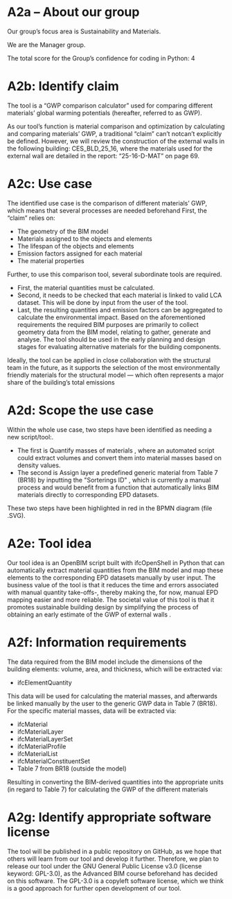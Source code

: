 # A2a – About our group 
Our group’s focus area is Sustainability and Materials. 

We are the Manager group. 

The total score for the Group’s confidence for coding in Python: 4


# A2b: Identify claim
The tool is a “GWP comparison calculator” used for comparing different materials’ global warming potentials (hereafter, referred to as GWP).

As our tool’s function   is material comparison and optimization by calculating and comparing materials’ GWP, a traditional “claim” can’t notcan’t explicitly be defined. 
However, we will review the construction of the external walls  in the following building: CES_BLD_25_16, where the materials used for the external wall  are detailed in the report: “25-16-D-MAT” on page 69.


# A2c: Use case
The identified use case is the comparison of different materials’ GWP, which means that several processes are needed beforehand
First, the “claim” relies on:
-	The geometry of the BIM model
-	Materials assigned to the objects and elements
-	The lifespan of the objects and elements
-	Emission factors assigned for each material
-	The material properties
  
Further, to use this comparison tool, several subordinate tools are required. 
-	First, the material quantities must be calculated. 
-	Second, it needs to be checked that each material is linked to valid LCA dataset. This will be done by input from the user of the tool. 
-	Last, the resulting quantities and emission factors can be aggregated to calculate the environmental impact. 
Based on the aforementioned requirements the required BIM purposes are primarily to collect geometry data from the BIM model, relating to gather, generate and analyse. 
The tool should be used in the early planning and design stages for evaluating alternative materials for the building components.

Ideally, the tool can be applied in close collaboration with the structural team in the future, as it supports the selection of the most environmentally friendly materials for the structural model — which often represents a major share of the building’s total emissions 


# A2d: Scope the use case
Within the whole use case, two steps have been identified as needing a new script/tool:. 
-	The first is Quantify masses of materials    , where an automated script could extract volumes and convert them into material masses based on density values. 
-	The second is Assign layer a predefined generic material from Table 7 (BR18) by inputting the "Sorterings ID" , which is currently a manual process and would benefit from a function that automatically links BIM materials directly to corresponding EPD datasets.
  
These two steps have been highlighted in red in the BPMN diagram (file .SVG).

# A2e: Tool idea
Our tool idea is an OpenBIM script built with ifcOpenShell in Python that can automatically extract material quantities from the BIM model and map these elements to the corresponding EPD datasets manually by user input. 
The business value of the tool is that it reduces the time and errors associated with manual quantity take-offs-, thereby making the, for now, manual EPD mapping easier and more reliable.
The societal value of this tool is that it promotes sustainable building design by simplifying the process of obtaining an early estimate of the GWP of external walls . 

# A2f: Information requirements
The data required from the BIM model include the dimensions of the building elements: volume, area, and thickness, which will be extracted via:
-	ifcElementQuantity
  
This data will be used for calculating the material masses, and afterwards be linked manually by the user to the generic GWP data in Table 7 (BR18). For the specific material masses, data will be extracted via: 
-	ifcMaterial
-	ifcMaterialLayer
-	ifcMaterialLayerSet
-	ifcMaterialProfile
-	ifcMaterialList
-	ifcMaterialConstituentSet
-	Table 7 from BR18 (outside the model)
  
Resulting in  converting the BIM-derived quantities into the appropriate units (in regard to Table 7) for calculating the GWP of the different materials

# A2g: Identify appropriate software license
The tool will be published in a public repository on GitHub, as we hope that others will learn from our tool and develop it further. 
Therefore, we plan to release our tool under the GNU General Public License v3.0 (license keyword: GPL-3.0), as the Advanced BIM course beforehand has decided on this software. The GPL-3.0 is a copyleft software license, which we think is a good approach for further open development of our tool.

